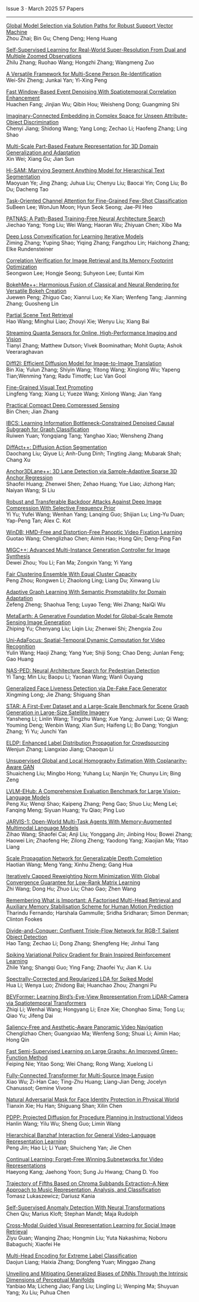 Issue 3 · March 2025 57 Papers

----


[Global Model Selection via Solution Paths for Robust Support Vector Machine](https://ieeexplore.ieee.org/document/10373138/)  
Zhou Zhai; Bin Gu; Cheng Deng; Heng Huang  

[Self-Supervised Learning for Real-World Super-Resolution From Dual and Multiple Zoomed Observations](https://ieeexplore.ieee.org/document/10476716/)  
Zhilu Zhang; Ruohao Wang; Hongzhi Zhang; Wangmeng Zuo  

[A Versatile Framework for Multi-Scene Person Re-Identification](https://ieeexplore.ieee.org/document/10510353/)  
Wei-Shi Zheng; Junkai Yan; Yi-Xing Peng  

[Fast Window-Based Event Denoising With Spatiotemporal Correlation Enhancement](https://ieeexplore.ieee.org/document/10713917/)  
Huachen Fang; Jinjian Wu; Qibin Hou; Weisheng Dong; Guangming Shi  

[Imaginary-Connected Embedding in Complex Space for Unseen Attribute-Object Discrimination](https://ieeexplore.ieee.org/document/10737702/)  
Chenyi Jiang; Shidong Wang; Yang Long; Zechao Li; Haofeng Zhang; Ling Shao  

[Multi-Scale Part-Based Feature Representation for 3D Domain Generalization and Adaptation](https://ieeexplore.ieee.org/document/10750436/)  
Xin Wei; Xiang Gu; Jian Sun  

[Hi-SAM: Marrying Segment Anything Model for Hierarchical Text Segmentation](https://ieeexplore.ieee.org/document/10750316/)  
Maoyuan Ye; Jing Zhang; Juhua Liu; Chenyu Liu; Baocai Yin; Cong Liu; Bo Du; Dacheng Tao  

[Task-Oriented Channel Attention for Fine-Grained Few-Shot Classification](https://ieeexplore.ieee.org/document/10763467/)  
SuBeen Lee; WonJun Moon; Hyun Seok Seong; Jae-Pil Heo  

[PATNAS: A Path-Based Training-Free Neural Architecture Search](https://ieeexplore.ieee.org/document/10753099/)  
Jiechao Yang; Yong Liu; Wei Wang; Haoran Wu; Zhiyuan Chen; Xibo Ma  

[Deep Loss Convexification for Learning Iterative Models](https://ieeexplore.ieee.org/document/10777605/)  
Ziming Zhang; Yuping Shao; Yiqing Zhang; Fangzhou Lin; Haichong Zhang; Elke Rundensteiner  

[Correlation Verification for Image Retrieval and Its Memory Footprint Optimization](https://ieeexplore.ieee.org/document/10759842/)  
Seongwon Lee; Hongje Seong; Suhyeon Lee; Euntai Kim  

[BokehMe++: Harmonious Fusion of Classical and Neural Rendering for Versatile Bokeh Creation](https://ieeexplore.ieee.org/document/10756626/)  
Juewen Peng; Zhiguo Cao; Xianrui Luo; Ke Xian; Wenfeng Tang; Jianming Zhang; Guosheng Lin  

[Partial Scene Text Retrieval](https://ieeexplore.ieee.org/document/10758313/)  
Hao Wang; Minghui Liao; Zhouyi Xie; Wenyu Liu; Xiang Bai  

[Streaming Quanta Sensors for Online, High-Performance Imaging and Vision](https://ieeexplore.ieee.org/document/10758928/)  
Tianyi Zhang; Matthew Dutson; Vivek Boominathan; Mohit Gupta; Ashok Veeraraghavan  

[DiffI2I: Efficient Diffusion Model for Image-to-Image Translation](https://ieeexplore.ieee.org/document/10752976/)  
Bin Xia; Yulun Zhang; Shiyin Wang; Yitong Wang;  Xinglong Wu; Yapeng Tian;Wenming Yang; Radu Timotfe; Luc Van Gool  

[Fine-Grained Visual Text Prompting](https://ieeexplore.ieee.org/document/10763465/)  
Lingfeng Yang; Xiang Li; Yueze Wang; Xinlong Wang; Jian Yang  

[Practical Compact Deep Compressed Sensing](https://ieeexplore.ieee.org/document/10763443/)  
Bin Chen; Jian Zhang  

[IBCS: Learning Information Bottleneck-Constrained Denoised Causal Subgraph for Graph Classification](https://ieeexplore.ieee.org/document/10771715/)  
Ruiwen Yuan; Yongqiang Tang; Yanghao Xiao; Wensheng Zhang  

[DiffAct++: Diffusion Action Segmentation](https://ieeexplore.ieee.org/document/10772006/)  
Daochang Liu;  Qiyue Li; Anh-Dung Dinh; Tingting Jiang; Mubarak Shah; Chang Xu  

[Anchor3DLane++: 3D Lane Detection via Sample-Adaptive Sparse 3D Anchor Regression](https://ieeexplore.ieee.org/document/10771714/)  
Shaofei Huang; Zhenwei Shen; Zehao Huang; Yue Liao; Jizhong Han; Naiyan Wang; Si Liu  

[Robust and Transferable Backdoor Attacks Against Deep Image Compression With Selective Frequency Prior](https://ieeexplore.ieee.org/document/10771646/)  
Yi Yu; Yufei Wang; Wenhan Yang; Lanqing Guo; Shijian Lu; Ling-Yu Duan; Yap-Peng Tan; Alex C. Kot  

[WinDB: HMD-Free and Distortion-Free Panoptic Video Fixation Learning](https://ieeexplore.ieee.org/document/10777547/)  
Guotao Wang; Chenglizhao Chen; Aimin Hao; Hong Qin; Deng-Ping Fan  

[MIGC++: Advanced Multi-Instance Generation Controller for Image Synthesis](https://ieeexplore.ieee.org/document/10794618/)  
Dewei Zhou; You Li; Fan Ma; Zongxin Yang; Yi Yang  

[Fair Clustering Ensemble With Equal Cluster Capacity](https://ieeexplore.ieee.org/document/10770826/)  
Peng Zhou; Rongwen Li; Zhaolong Ling; Liang Du; Xinwang Liu  

[Adaptive Graph Learning With Semantic Promotability for Domain Adaptation](https://ieeexplore.ieee.org/document/10769571/)  
Zefeng Zheng; Shaohua Teng; Luyao Teng; Wei Zhang; NaiQi Wu  

[MetaEarth: A Generative Foundation Model for Global-Scale Remote Sensing Image Generation](https://ieeexplore.ieee.org/document/10768939/)  
Zhiping Yu; Chenyang Liu; Liqin Liu; Zhenwei Shi; Zhengxia Zou  

[Uni-AdaFocus: Spatial-Temporal Dynamic Computation for Video Recognition](https://ieeexplore.ieee.org/abstract/document/10787270)  
Yulin Wang; Haoji Zhang; Yang Yue; Shiji Song; Chao Deng; Junlan Feng; Gao Huang  

[NAS-PED: Neural Architecture Search for Pedestrian Detection](https://ieeexplore.ieee.org/document/10770837/)  
Yi Tang; Min Liu; Baopu Li; Yaonan Wang; Wanli Ouyang  

[Generalized Face Liveness Detection via De-Fake Face Generator](https://ieeexplore.ieee.org/document/10769015/)  
Xingming Long; Jie Zhang; Shiguang Shan  

[STAR: A First-Ever Dataset and a Large-Scale Benchmark for Scene Graph Generation in Large-Size Satellite Imagery](https://ieeexplore.ieee.org/document/10770756/)  
Yansheng Li; Linlin Wang; Tingzhu Wang; Xue Yang; Junwei Luo; Qi Wang; Youming Deng; Wenbin Wang; Xian Sun; Haifeng Li; Bo Dang; Yongjun Zhang; Yi Yu; Junchi Yan  

[ELDP: Enhanced Label Distribution Propagation for Crowdsourcing](https://ieeexplore.ieee.org/document/10770820/)  
Wenjun Zhang; Liangxiao Jiang; Chaoqun Li  

[Unsupervised Global and Local Homography Estimation With Coplanarity-Aware GAN](https://ieeexplore.ieee.org/document/10772056/)  
Shuaicheng Liu; Mingbo Hong; Yuhang Lu; Nianjin Ye; Chunyu Lin; Bing Zeng  

[LVLM-EHub: A Comprehensive Evaluation Benchmark for Large Vision-Language Models](https://ieeexplore.ieee.org/document/10769058/)  
Peng Xu; Wenqi Shao; Kaipeng Zhang; Peng Gao; Shuo Liu; Meng Lei; Fanqing Meng; Siyuan Huang; Yu Qiao; Ping Luo  

[JARVIS-1: Open-World Multi-Task Agents With Memory-Augmented Multimodal Language Models](https://ieeexplore.ieee.org/document/10778628/)  
Zihao Wang; Shaofei Cai; Anji Liu; Yonggang Jin; Jinbing Hou; Bowei Zhang; Haowei Lin; Zhaofeng He; Zilong Zheng; Yaodong Yang; Xiaojian Ma; Yitao Liang  

[Scale Propagation Network for Generalizable Depth Completion](https://ieeexplore.ieee.org/document/10786388/)  
Haotian Wang; Meng Yang; Xinhu Zheng; Gang Hua  

[Iteratively Capped Reweighting Norm Minimization With Global Convergence Guarantee for Low-Rank Matrix Learning](https://ieeexplore.ieee.org/document/10783021/)  
Zhi Wang; Dong Hu; Zhuo Liu; Chao Gao; Zhen Wang  

[Remembering What is Important: A Factorised Multi-Head Retrieval and Auxiliary Memory Stabilisation Scheme for Human Motion Prediction](https://ieeexplore.ieee.org/document/10777031/)  
Tharindu Fernando; Harshala Gammulle; Sridha Sridharan; Simon Denman; Clinton Fookes  

[Divide-and-Conquer: Confluent Triple-Flow Network for RGB-T Salient Object Detection](https://ieeexplore.ieee.org/document/10778650/)  
Hao Tang; Zechao Li; Dong Zhang; Shengfeng He; Jinhui Tang  

[Spiking Variational Policy Gradient for Brain Inspired Reinforcement Learning](https://ieeexplore.ieee.org/document/10786920/)  
Zhile Yang; Shangqi Guo; Ying Fang; Zhaofei Yu; Jian K. Liu  

[Spectrally-Corrected and Regularized LDA for Spiked Model](https://ieeexplore.ieee.org/document/10776997/)  
Hua Li; Wenya Luo; Zhidong Bai; Huanchao Zhou; Zhangni Pu  

[BEVFormer: Learning Bird’s-Eye-View Representation From LiDAR-Camera via Spatiotemporal Transformers](https://ieeexplore.ieee.org/document/10791908/)  
Zhiqi Li; Wenhai Wang; Hongyang Li; Enze Xie; Chonghao Sima; Tong Lu; Qiao Yu; Jifeng Dai  

[Saliency-Free and Aesthetic-Aware Panoramic Video Navigation](https://ieeexplore.ieee.org/document/10798616/)  
Chenglizhao Chen; Guangxiao Ma; Wenfeng Song; Shuai Li; Aimin Hao; Hong Qin  

[Fast Semi-Supervised Learning on Large Graphs: An Improved Green-Function Method](https://ieeexplore.ieee.org/document/10806523/)  
Feiping Nie; Yitao Song; Wei Chang; Rong Wang; Xuelong Li  

[Fully-Connected Transformer for Multi-Source Image Fusion](https://ieeexplore.ieee.org/document/10874856/)  
Xiao Wu; Zi-Han Cao; Ting-Zhu Huang; Liang-Jian Deng; Jocelyn Chanussot; Gemine Vivone  

[Natural Adversarial Mask for Face Identity Protection in Physical World](https://ieeexplore.ieee.org/document/10816466/)  
Tianxin Xie; Hu Han; Shiguang Shan; Xilin Chen  

[PDPP: Projected Diffusion for Procedure Planning in Instructional Videos](https://ieeexplore.ieee.org/document/10804102/)  
Hanlin Wang; Yilu Wu; Sheng Guo; Limin Wang  

[Hierarchical Banzhaf Interaction for General Video-Language Representation Learning](https://ieeexplore.ieee.org/document/10815073/)  
Peng Jin; Hao Li; Li Yuan; Shuicheng Yan; Jie Chen  

[Continual Learning: Forget-Free Winning Subnetworks for Video Representations](https://ieeexplore.ieee.org/document/10803959/)  
Haeyong Kang; Jaehong Yoon; Sung Ju Hwang; Chang D. Yoo  

[Trajectory of Fifths Based on Chroma Subbands Extraction–A New Approach to Music Representation, Analysis, and Classification](https://ieeexplore.ieee.org/document/10804652/)  
Tomasz Lukaszewicz; Dariusz Kania  

[Self-Supervised Anomaly Detection With Neural Transformations](https://ieeexplore.ieee.org/document/10806806/)  
Chen Qiu; Marius Kloft; Stephan Mandt; Maja Rudolph  

[Cross-Modal Guided Visual Representation Learning for Social Image Retrieval](https://ieeexplore.ieee.org/document/10804591/)  
Ziyu Guan; Wanqing Zhao; Hongmin Liu; Yuta Nakashima; Noboru Babaguchi; Xiaofei He  

[Multi-Head Encoding for Extreme Label Classification](https://ieeexplore.ieee.org/document/10816186/)  
Daojun Liang; Haixia Zhang; Dongfeng Yuan; Minggao Zhang  

[Unveiling and Mitigating Generalized Biases of DNNs Through the Intrinsic Dimensions of Perceptual Manifolds](https://ieeexplore.ieee.org/document/10772274/)  
Yanbiao Ma; Licheng Jiao; Fang Liu; Lingling Li; Wenping Ma; Shuyuan Yang; Xu Liu; Puhua Chen  

